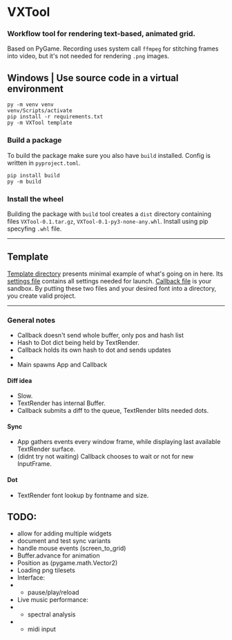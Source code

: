 # VXTool
### Workflow tool for rendering text-based, animated grid.

Based on PyGame. Recording uses system call `ffmpeg` for stitching frames into video, but it's not needed for rendering `.png` images.

## Windows | Use source code in a virtual environment 
```
py -m venv venv
venv/Scripts/activate
pip install -r requirements.txt
py -m VXTool template
```
### Build a package
To build the package make sure you also have `build` installed. Config is written in `pyproject.toml`.
```
pip install build
py -m build
```
### Install the wheel
Building the package with `build` tool creates a `dist` directory containing files `VXTool-0.1.tar.gz`, `VXTool-0.1-py3-none-any.whl`. Install using pip specyfing `.whl` file. 
___

## Template
[Template directory](template) presents minimal example of what's going on in here. Its [settings file](template/settings.json) contains all settings needed for launch. [Callback file](template/callback.py) is your sandbox. By putting these two files and your desired font into a directory, you create valid project.
___

### General notes
- Callback doesn't send whole buffer, only pos and hash list 
- Hash to Dot dict being held by TextRender.
- Callback holds its own hash to dot and sends updates
- 
- Main spawns App and Callback
#### Diff idea
- Slow.
- TextRender has internal Buffer. 
- Callback submits a diff to the queue, TextRender blits needed dots.
#### Sync
- App gathers events every window frame, while displaying last available TextRender surface.
- (didnt try not waiting) Callback chooses to wait or not for new InputFrame.
#### Dot
- TextRender font lookup by fontname and size.

## TODO:
- allow for adding multiple widgets
- document and test sync variants
- handle mouse events (screen_to_grid)
- Buffer.advance for animation
- Position as (pygame.math.Vector2)
- Loading png tilesets
- Interface:
- - pause/play/reload
- Live music performance:
- - spectral analysis
- - midi input 